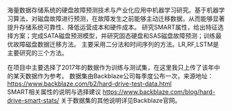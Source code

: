 海量数据存储系统的硬盘故障预测技术与产业化应用中机器学习研究。基于机器学习算法，对磁盘故障进行预测，在故障发生之前能够主动迁移数据，从而能够显著提升存储系统可靠性、降低运营成本和硬件成本。
研究SMART属性，给出特征选择方案；完成SATA磁盘预测模型，并研究固态硬盘和SAS磁盘故障预测；训练最优故障磁盘数据迁移方法。
主要采用二分法和时间序列的方法。LR,RF,LSTM是主要研究的三个方法。

在项目中主要选择了2017年的数据作为训练与测试集，在这里我只上传了该年中的某天数据作为参考。
数据集由Backblaze公司每季度公布一次，来源地址：https://www.backblaze.com/b2/hard-drive-test-data.html  
SMART相关属性的说明与选择建议    https://www.backblaze.com/blog/hard-drive-smart-stats/
关于数据集的其他说明详见Backblaze官网。
